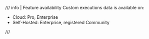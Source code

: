 /// info | Feature availability
Custom executions data is available on:

* Cloud: Pro, Enterprise
* Self-Hosted: Enterprise, registered Community

///
